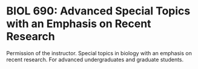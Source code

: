 # BIOL 690: Advanced Special Topics with an Emphasis on Recent Research

Permission of the instructor. Special topics in biology with an emphasis on recent research. For advanced undergraduates and graduate students.